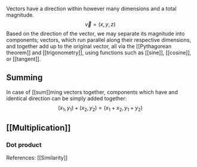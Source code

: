 Vectors have a direction within however many dimensions and a total magnitude.
$$
\overrightarrow{v} = (x, y, z)
$$
Based on the direction of the vector, we may separate its magnitude into components; vectors, which run parallel along their respective dimensions, and together add up to the original vector, all via the [[Pythagorean theorem]] and [[trigonometry]], using functions such as [[sine]], [[cosine]], or [[tangent]].
## Summing
In case of [[sum]]ming vectors together, components which have and identical direction can be simply added together:
$$
(x_1 , y_1)  + (x_2 , y_2) = (x_1 + x_2, y_1 + y_2)
$$
## [[Multiplication]]
### Dot product
References:
[[Similarity]]
